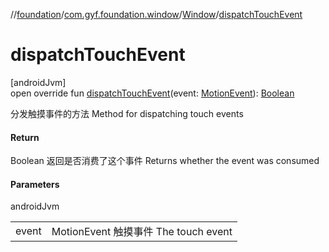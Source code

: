 //[foundation](../../../index.md)/[com.gyf.foundation.window](../index.md)/[Window](index.md)/[dispatchTouchEvent](dispatch-touch-event.md)

# dispatchTouchEvent

[androidJvm]\
open override fun [dispatchTouchEvent](dispatch-touch-event.md)(event: [MotionEvent](https://developer.android.com/reference/kotlin/android/view/MotionEvent.html)): [Boolean](https://kotlinlang.org/api/core/kotlin-stdlib/kotlin/-boolean/index.html)

分发触摸事件的方法 Method for dispatching touch events

#### Return

Boolean 返回是否消费了这个事件     Returns whether the event was consumed

#### Parameters

androidJvm

| | |
|---|---|
| event | MotionEvent 触摸事件     The touch event |